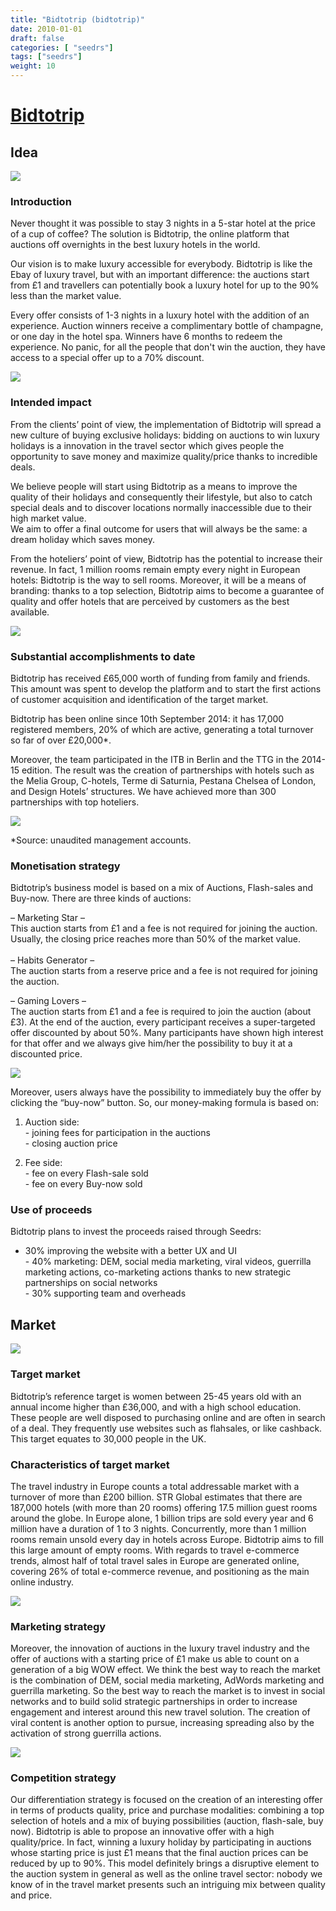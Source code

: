 ```yaml
---
title: "Bidtotrip (bidtotrip)"
date: 2010-01-01
draft: false
categories: [ "seedrs"]
tags: ["seedrs"]
weight: 10
---
```


# [Bidtotrip](https://www.seedrs.com/bidtotrip)

## Idea

![](/img/seedrs/uploads/startup/section_image/image/5658/avl80xale6l567xnucby0acgtocmqb5/3.jpg?rect=0%2C0%2C1938%2C1273&w=600&fit=clip&s=9f3577f8755f0ead942fc8fb5456f139)

### Introduction

Never thought it was possible to stay 3 nights in a 5-star hotel at the price of a cup of coffee? The solution is Bidtotrip, the online platform that auctions off overnights in the best luxury hotels in the world.

Our vision is to make luxury accessible for everybody. Bidtotrip is like the Ebay of luxury travel, but with an important difference: the auctions start from £1 and travellers can potentially book a luxury hotel for up to the 90% less than the market value.

Every offer consists of 1-3 nights in a luxury hotel with the addition of an experience. Auction winners receive a complimentary bottle of champagne, or one day in the hotel spa. Winners have 6 months to redeem the experience. No panic, for all the people that don't win the auction, they have access to a special offer up to a 70% discount.

![](/img/seedrs/uploads/startup/section_image/image/5641/g9wj56zrqhi1fza9bqi51ekkkgjz361/1.jpg?rect=0%2C0%2C1938%2C1266&w=600&fit=clip&s=b3e153544b38cb3edbba4425cfbcc727)

### Intended impact

From the clients’ point of view, the implementation of Bidtotrip will spread a new culture of buying exclusive holidays: bidding on auctions to win luxury holidays is a innovation in the travel sector which gives people the opportunity to save money and maximize quality/price thanks to incredible deals.

We believe people will start using Bidtotrip as a means to improve the quality of their holidays and consequently their lifestyle, but also to catch special deals and to discover locations normally inaccessible due to their high market value. <br>We aim to offer a final outcome for users that will always be the same: a dream holiday which saves money.

From the hoteliers’ point of view, Bidtotrip has the potential to increase their revenue. In fact, 1 million rooms remain empty every night in European hotels: Bidtotrip is the way to sell rooms. Moreover, it will be a means of branding: thanks to a top selection, Bidtotrip aims to become a guarantee of quality and offer hotels that are perceived by customers as the best available.

![](/img/seedrs/uploads/startup/section_image/image/5650/q9kqa7i9nqq3xk5irjxl66oz9n9qv68/auctions_lnd_and_paris_new.png?rect=0%2C0%2C606%2C393&w=600&fit=clip&s=af315e75e196b46ec95ed35bda45e413)

### Substantial accomplishments to date

Bidtotrip has received £65,000 worth of funding from family and friends. This amount was spent to develop the platform and to start the first actions of customer acquisition and identification of the target market.

Bidtotrip has been online since 10th September 2014: it has 17,000 registered members, 20% of which are active, generating a total turnover so far of over £20,000*.

Moreover, the team participated in the ITB in Berlin and the TTG in the 2014-15 edition. The result was the creation of partnerships with hotels such as the Melia Group, C-hotels, Terme di Saturnia, Pestana Chelsea of London, and Design Hotels’ structures. We have achieved more than 300 partnerships with top hoteliers.

![](/img/seedrs/uploads/startup/section_image/image/5643/gnejshgn5iyqfb7xkzf4u1ndxi37d76/4.jpg?rect=0%2C0%2C1938%2C1273&w=600&fit=clip&s=46a5cb5a3e8553212e271c2763f9892c)

*Source: unaudited management accounts.

### Monetisation strategy

Bidtotrip’s business model is based on a mix of Auctions, Flash-sales and Buy-now. There are three kinds of auctions:

– Marketing Star – <br>This auction starts from £1 and a fee is not required for joining the auction. Usually, the closing price reaches more than 50% of the market value. <br> <br>– Habits Generator – <br>The auction starts from a reserve price and a fee is not required for joining the auction.

– Gaming Lovers – <br>The auction starts from £1 and a fee is required to join the auction (about £3). At the end of the auction, every participant receives a super-targeted offer discounted by about 50%. Many participants have shown high interest for that offer and we always give him/her the possibility to buy it at a discounted price.

![](/img/seedrs/uploads/startup/section_image/image/5648/13k2qqoa14iertfrcpxrpiaebi1rgte/homepage800px.jpg?rect=0%2C26%2C796%2C310&w=600&fit=clip&s=b4081c235cab7bbf2fb1df357aca88dd)



Moreover, users always have the possibility to immediately buy the offer by clicking the “buy-now” button. So, our money-making formula is based on:

1) Auction side: <br>- joining fees for participation in the auctions <br>- closing auction price

2) Fee side: <br>- fee on every Flash-sale sold <br>- fee on every Buy-now sold

### Use of proceeds

Bidtotrip plans to invest the proceeds raised through Seedrs:

- 30% improving the website with a better UX and UI <br>- 40% marketing: DEM, social media marketing, viral videos, guerrilla marketing actions, co-marketing actions thanks to new strategic partnerships on social networks <br>- 30% supporting team and overheads

## Market

![](https://seedrs.imgix.net/uploads/startup/section_image/image/5645/ja3443rsaudielc3mmfg4db9u6xybr7/2.jpg?rect=0%2C0%2C1938%2C1273&w=600&fit=clip&s=edf50936ef5a08bd41344f265d1cd628)

### Target market

Bidtotrip’s reference target is women between 25-45 years old with an annual income higher than £36,000, and with a high school education. These people are well disposed to purchasing online and are often in search of a deal. They frequently use websites such as flahsales, or like cashback. This target equates to 30,000 people in the UK.

### Characteristics of target market

The travel industry in Europe counts a total addressable market with a turnover of more than £200 billion. STR Global estimates that there are 187,000 hotels (with more than 20 rooms) offering 17.5 million guest rooms around the globe. In Europe alone, 1 billion trips are sold every year and 6 million have a duration of 1 to 3 nights. Concurrently, more than 1 million rooms remain unsold every day in hotels across Europe. Bidtotrip aims to fill this large amount of empty rooms. With regards to travel e-commerce trends, almost half of total travel sales in Europe are generated online, covering 26% of total e-commerce revenue, and positioning as the main online industry.

![](https://seedrs.imgix.net/uploads/startup/section_image/image/5656/o8gm54teoirnfdd5p083sk8wfubpo6v/5.jpg?rect=0%2C0%2C1932%2C1273&w=600&fit=clip&s=48ad28aaea02cf0db986cac219009704)

### Marketing strategy

Moreover, the innovation of auctions in the luxury travel industry and the offer of auctions with a starting price of £1 make us able to count on a generation of a big WOW effect. We think the best way to reach the market is the combination of DEM, social media marketing, AdWords marketing and guerrilla marketing. So the best way to reach the market is to invest in social networks and to build solid strategic partnerships in order to increase engagement and interest around this new travel solution. The creation of viral content is another option to pursue, increasing spreading also by the activation of strong guerrilla actions.

![](https://seedrs.imgix.net/uploads/startup/section_image/image/5646/482sr3arrvubxmr624upixujl178n9r/cover.jpg?rect=9%2C0%2C1445%2C833&w=600&fit=clip&s=894e4bb97105b074af839f3a5be9880a)

### Competition strategy

Our differentiation strategy is focused on the creation of an interesting offer in terms of products quality, price and purchase modalities: combining a top selection of hotels and a mix of buying possibilities (auction, flash-sale, buy now). Bidtotrip is able to propose an innovative offer with a high quality/price. In fact, winning a luxury holiday by participating in auctions whose starting price is just £1 means that the final auction prices can be reduced by up to 90%. This model definitely brings a disruptive element to the auction system in general as well as the online travel sector: nobody we know of in the travel market presents such an intriguing mix between quality and price.


